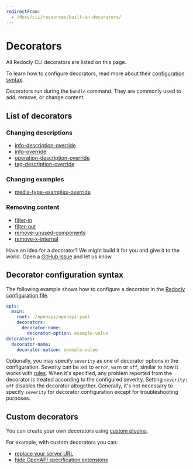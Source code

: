 ```yaml
---
redirectFrom:
  - /docs/cli/resources/built-in-decorators/
---
```

# Decorators

All Redocly CLI decorators are listed on this page.

To learn how to configure decorators, read more about their [configuration syntax](#decorator-configuration-syntax).

Decorators run during the `bundle` command.
They are commonly used to add, remove, or change content.

## List of decorators

### Changing descriptions
- [info-description-override](./decorators/info-description-override.md)
- [info-override](./decorators/info-override.md)
- [operation-description-override](./decorators/operation-description-override.md)
- [tag-description-override](./decorators/tag-description-override.md)

### Changing examples
- [media-type-examples-override](./decorators/media-type-examples-override.md)

### Removing content

- [filter-in](./decorators/filter-in.md)
- [filter-out](./decorators/filter-out.md)
- [remove-unused-components](./decorators/remove-unused-components.md)
- [remove-x-internal](./decorators/remove-x-internal.md)

Have an idea for a decorator?
We might build it for you and give it to the world.
Open a [GitHub issue](https://github.com/Redocly/redocly-cli/issues/new?assignees=&labels=feature+request&template=feature_request.md&title=) and let us know.

## Decorator configuration syntax

The following example shows how to configure a decorator in the [Redocly configuration file](./configuration/index.mdx).

```yaml
apis:
  main:
    root: ./openapi/openapi.yaml
    decorators:
      decorator-name:
        decorator-option: example-value
decorators:
  decorator-name:
    decorator-option: example-value
```

Optionally, you may specify `severity` as one of decorator options in the configuration. Severity can be set to `error`, `warn` or `off`, similar to how it works with [rules](./rules.md). When it's specified, any problem reported from the decorator is treated according to the configured severity. Setting `severity: off` disables the decorator altogether. Generally, it's not necessary to specify `severity` for decorator configuration except for troubleshooting purposes.

## Custom decorators

You can create your own decorators using [custom plugins](./resources/custom-plugins.md).

For example, with custom decorators you can:

- [replace your server URL](./guides/replace-servers-url.md)
- [hide OpenAPI specification extensions](./guides/hide-specification-extensions.md)

